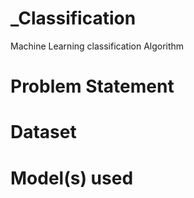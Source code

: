 # _Classification
Machine Learning classification Algorithm
# Problem Statement

# Dataset

# Model(s) used

